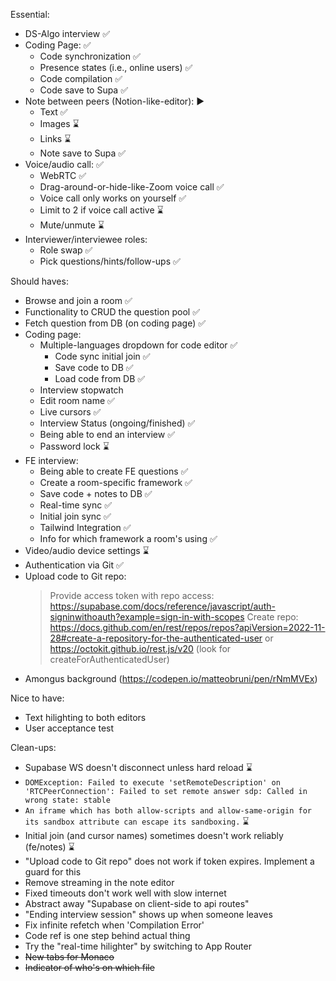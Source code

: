 Essential:
- DS-Algo interview ✅
- Coding Page: ✅
    - Code synchronization ✅
    - Presence states (i.e., online users) ✅
    - Code compilation ✅
    - Code save to Supa ✅
- Note between peers (Notion-like-editor): ▶
    - Text ✅
    - Images ⌛
    - Links ⌛
    - Note save to Supa ✅
- Voice/audio call: ✅
    - WebRTC ✅
    - Drag-around-or-hide-like-Zoom voice call ✅
    - Voice call only works on yourself ✅
    - Limit to 2 if voice call active ⌛
    - Mute/unmute ⌛
- Interviewer/interviewee roles:
    - Role swap ✅
    - Pick questions/hints/follow-ups ✅

Should haves:
- Browse and join a room ✅
- Functionality to CRUD the question pool ✅
- Fetch question from DB (on coding page) ✅
- Coding page:
    - Multiple-languages dropdown for code editor ✅
        - Code sync initial join ✅
        - Save code to DB ✅
        - Load code from DB ✅
    - Interview stopwatch
    - Edit room name ✅
    - Live cursors ✅
    - Interview Status (ongoing/finished) ✅
    - Being able to end an interview ✅
    - Password lock ⌛
- FE interview: 
    - Being able to create FE questions ✅
    - Create a room-specific framework ✅
    - Save code + notes to DB ✅
    - Real-time sync ✅
    - Initial join sync ✅
    - Tailwind Integration ✅
    - Info for which framework a room's using ✅
- Video/audio device settings ⌛
- Authentication via Git ✅
- Upload code to Git repo:
    > Provide access token with repo access: https://supabase.com/docs/reference/javascript/auth-signinwithoauth?example=sign-in-with-scopes
    > Create repo: https://docs.github.com/en/rest/repos/repos?apiVersion=2022-11-28#create-a-repository-for-the-authenticated-user or https://octokit.github.io/rest.js/v20 (look for createForAuthenticatedUser)
- Amongus background (https://codepen.io/matteobruni/pen/rNmMVEx)

Nice to have:
- Text hilighting to both editors
- User acceptance test

Clean-ups:
- Supabase WS doesn't disconnect unless hard reload ⌛
- `DOMException: Failed to execute 'setRemoteDescription' on 'RTCPeerConnection': Failed to set remote answer sdp: Called in wrong state: stable`
- `An iframe which has both allow-scripts and allow-same-origin for its sandbox attribute can escape its sandboxing.` ⌛
- Initial join (and cursor names) sometimes doesn't work reliably (fe/notes) ⌛
- "Upload code to Git repo" does not work if token expires. Implement a guard for this
- Remove streaming in the note editor
- Fixed timeouts don't work well with slow internet
- Abstract away "Supabase on client-side to api routes"
- "Ending interview session" shows up when someone leaves
- Fix infinite refetch when 'Compilation Error'
- Code ref is one step behind actual thing
- Try the "real-time hilighter" by switching to App Router
- ~~New tabs for Monaco~~
- ~~Indicator of who's on which file~~